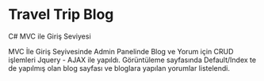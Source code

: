 # Travel Trip Blog
C# MVC ile Giriş Seviyesi

MVC İle Giriş Seyivesinde Admin Panelinde Blog ve Yorum için CRUD işlemleri Jquery - AJAX ile yapıldı.
Görüntüleme sayfasında Default/Index te de yapılmış olan blog sayfası ve bloglara yapılan yorumlar listelendi.


